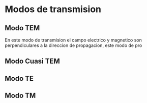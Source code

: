 # Modos de transmision


## Modo TEM
En este modo de transmision el campo electrico y magnetico son perpendiculares a la direccion de propagacion, este modo de pro

## Modo Cuasi TEM

## Modo TE

## Modo TM
